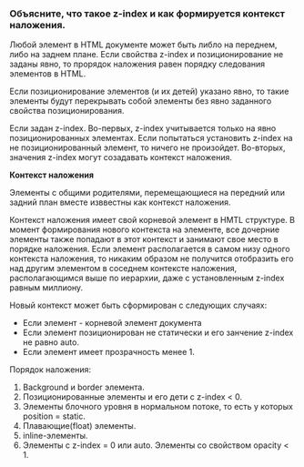 ### Объясните, что такое z-index и как формируется контекст наложения.

Любой элемент в HTML документе может быть либло на переднем, либо на заднем плане. Если свойства z-index и позиционирование не заданы явно, то прорядок наложения равен порядку следования элементов в HTML. 

Если позиционирование элементов (и их детей) указано явно, то такие элементы будут перекрывать собой элементы без явно заданного свойства позиционирования.

Если задан z-index. Во-первых, z-index учитывается только на явно позиционированных элементах. Если попытаться установить z-index на не позиционированный элемент, то ничего не произойдет. Во-вторых, значения z-index могут созадавать контекст наложения.

**Контекст наложения**

Элементы с общими родителями, перемещающиеся на передний или задний план вместе изввестны как контекст наложения.

Контекст наложения имеет свой корневой элемент в HMTL структуре. В момент формирования нового контекста на элементе, все дочерние элементы также попадают в этот контекст и занимают свое место в порядке наложения. Если элемент располагается в самом низу одного контекста наложения, то никаким образом не получится отобразить его над другим элементом в соседнем контексте наложения, располагающимся выше по иерархии, даже с установленным z-index равным миллиону.

Новый контекст может быть сформирован с следующих случаях:

- Если элемент - корневой элемент документа
- Если элемент позиционирован не статически и его занчение z-index не равно auto.
- Если элемент имеет прозрачность менее 1.

Порядок наложения:

1. Background и border элемента.
2. Позиционированные элементы и его дети с z-index < 0.
3. Элементы блочного уровня в нормальном потоке, то есть у которых position = static.
4. Плавающие(float) элементы.
5. inline-элементы.
6. Элементы с z-index = 0 или auto. Элементы со свойством opacity < 1.

